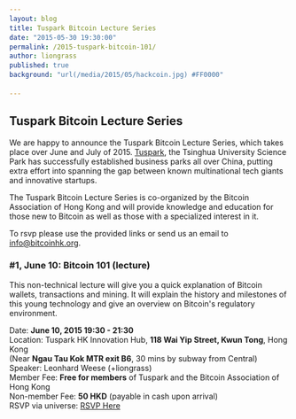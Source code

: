 ```yaml
---
layout: blog
title: Tuspark Bitcoin Lecture Series
date: "2015-05-30 19:30:00"
permalink: /2015-tuspark-bitcoin-101/
author: liongrass
published: true
background: "url(/media/2015/05/hackcoin.jpg) #FF0000"

---
```


## Tuspark Bitcoin Lecture Series

We are happy to announce the Tuspark Bitcoin Lecture Series, which takes place over June and July of 2015. [Tuspark](http://www.tuspark.hk/), the Tsinghua University Science Park has successfully established business parks all over China, putting extra effort into spanning the gap between known multinational tech giants and innovative startups.

The Tuspark Bitcoin Lecture Series is co-organized by the Bitcoin Association of Hong Kong and will provide knowledge and education for those new to Bitcoin as well as those with a specialized interest in it.

To rsvp please use the provided links or send us an email to [info@bitcoinhk.org](mailto:info@bitcoinhk.org).

### #1, June 10: Bitcoin 101 (lecture)
This non-technical lecture will give you a quick explanation of Bitcoin wallets, transactions and mining. It will explain the history and milestones of this young technology and give an overview on Bitcoin's regulatory environment.

Date: **June 10, 2015 19:30 - 21:30**     
Location: Tuspark HK Innovation Hub, **118 Wai Yip Street, Kwun Tong**, Hong Kong     
(Near **Ngau Tau Kok MTR exit B6**, 30 mins by subway from Central)     
Speaker: Leonhard Weese (+liongrass)    
Member Fee: **Free for members** of Tuspark and the Bitcoin Association of Hong Kong    
Non-member Fee: **50 HKD** (payable in cash upon arrival)     
RSVP via universe: <a class="unii-listing-button unii-red unii-medium" href="https://www.universe.com/events/tuspark-bitcoin-lecture-series-1-bitcoin-101-tickets-FKDHT">RSVP Here</a><script type="text/javascript" src="https://www.universe.com/embed.js"/>    

Get **50% off** by prepaying with Bitcoin until June 9. Click here:     

<form action="https://www.coinpayments.net/index.php" method="post">
	<input type="hidden" name="cmd" value="_pay">
	<input type="hidden" name="reset" value="1">
	<input type="hidden" name="merchant" value="84ffa7d089e5eefdc9ff75f09f948f80">
	<input type="hidden" name="currency" value="HKD">
	<input type="hidden" name="amountf" value="25">
	<input type="hidden" name="item_name" value="Bitcoin 101">
	<input type="hidden" name="allow_quantity" value="1">
	<input type="hidden" name="want_shipping" value="0">
	<input type="hidden" name="success_url" value="https://www.bitcoinhk/2015-tuspark-bitcoin-101/">
	<input type="image" src="https://www.coinpayments.net/images/pub/checkout-blue.png" alt="RSVP Now with Bitcoin">
</form>

![panel](/media/2015/05/panel.jpg)

### #2, June 16: Plug and Pay (interactive workshop)
We explain to you in 15 minutes how to create your own Bitcoin wallet so you can make and receive your first Bitcoins. The registration fee will be fully refunded to your bitcoin wallet so that you can start spending them immediately for drinks.

Date: **June 16, 2015 19:30 - 21:30**     
Location: Tuspark HK Innovation Hub, **118 Wai Yip Street, Kwun Tong**, Hong Kong     
(Near **Ngau Tau Kok MTR exit B6**, 30 mins by subway from Central)     
Presenter: Larry Salibra (+larry) & Leonhard Weese (+liongrass)    
Fee: **50 HKD** (payable in cash upon arrival)     
RSVP via universe: <a class="unii-listing-button unii-pink unii-medium" href="https://www.universe.com/events/plug-and-pay-tuspark-bitcoin-series-tickets-3QJKB">RSVP Here</a><script type="text/javascript" src="https://www.universe.com/embed.js"/>    

![panel](/media/2015/05/atm.jpg)

### #3, June 23: Bitcoin Regulation (panel)
While Bitcoin remains 'unregulated' in Hong Kong, few understand what this term actually means. In other places the situation is far more confusing, creating frustration among those who feel barred from creating and investing in Bitcoin ideas. How does Bitcoin fit into the existing financial regulatory framework of Hong Kong, and how might this change in the future?

Date: **June 23, 2015 19:30 - 21:30**     
Location: Tuspark HK Innovation Hub, **118 Wai Yip Street, Kwun Tong**, Hong Kong     
(Near **Ngau Tau Kok MTR exit B6**, 30 mins by subway from Central)     
Speakers:    
- Panelist 1    
- Panelist 2    
- Panelist 3    
- Panelist 4    
- Panelist 5    
Moderator: Moderator    
Member Fee: **Free for members** of Tuspark and the Bitcoin Association of Hong Kong    
Non-member Fee: **50 HKD** (payable in cash upon arrival)     
RSVP via universe: <a class="unii-listing-button unii-blue unii-medium" href="https://www.universe.com/events/bitcoin-regulation-tuspark-lecture-series-tickets-YGP6H">RSVP here</a><script type="text/javascript" src="https://www.universe.com/embed.js"/>    
Get **50% off** by prepaying with Bitcoin until June 22. Click here:     

<form action="https://www.coinpayments.net/index.php" method="post">
	<input type="hidden" name="cmd" value="_pay">
	<input type="hidden" name="reset" value="1">
	<input type="hidden" name="merchant" value="84ffa7d089e5eefdc9ff75f09f948f80">
	<input type="hidden" name="currency" value="HKD">
	<input type="hidden" name="amountf" value="25">
	<input type="hidden" name="item_name" value="Bitcoin Regulation">
	<input type="hidden" name="allow_quantity" value="1">
	<input type="hidden" name="want_shipping" value="0">
	<input type="hidden" name="success_url" value="https://www.bitcoinhk/2015-tuspark-bitcoin-101/">
	<input type="image" src="https://www.coinpayments.net/images/pub/checkout-blue.png" alt="RSVP Now with Bitcoin">
</form>

![panel](/media/2015/05/invoice.jpg)

### #4, June 30: Smart Contracts (panel)
Today's contracts are difficult enough to read for most humans, who barely skip through them even on the matter of life and death. How can contracts become smarter, machine readable and self-enforcable? Two talks explore what is possible today, and give an outlook more science than fiction.

Date: **June 30, 2015 19:30 - 21:30**     
Location: Tuspark HK Innovation Hub, **118 Wai Yip Street, Kwun Tong**, Hong Kong     
(Near **Ngau Tau Kok MTR exit B6**, 30 mins by subway from Central)     
Speaker: Joseph Wang    
Member Fee: **Free for members** of Tuspark and the Bitcoin Association of Hong Kong    
Non-member Fee: **50 HKD** (payable in cash upon arrival)     
RSVP via universe: <a class="unii-listing-button unii-pink unii-medium" href="https://www.universe.com/events/smart-contracts-tuspark-lecture-series-tickets-SC2H1">RSVP here</a><script type="text/javascript" src="https://www.universe.com/embed.js"/>    
Get **50% off** by prepaying with Bitcoin until June 29. Click here:     

<form action="https://www.coinpayments.net/index.php" method="post">
	<input type="hidden" name="cmd" value="_pay">
	<input type="hidden" name="reset" value="1">
	<input type="hidden" name="merchant" value="84ffa7d089e5eefdc9ff75f09f948f80">
	<input type="hidden" name="currency" value="HKD">
	<input type="hidden" name="amountf" value="25">
	<input type="hidden" name="item_name" value="Smart Contracts">
	<input type="hidden" name="allow_quantity" value="1">
	<input type="hidden" name="want_shipping" value="0">
	<input type="hidden" name="success_url" value="https://www.bitcoinhk/2015-tuspark-bitcoin-101/">
	<input type="image" src="https://www.coinpayments.net/images/pub/checkout-blue.png" alt="RSVP Now with Bitcoin">
</form>

![panel](/media/2015/05/miner.jpg)

### #2, July: Bitcoin Startups (lecture)
While Hong Kong is establishing itself as a hotbed for startups in Asia, Bitcoin startups come here to find a mixed climate of welcoming regulation, apathetic government and a repellent financial system. In this panel we explore the challenges that particularly Bitcoin startups face, the problems they intend to solve and their view on Hong Kong as a developing Fintech center.

Date: **July, 2015 19:30 - 21:30**     
Location: Tuspark HK Innovation Hub, **118 Wai Yip Street, Kwun Tong**, Hong Kong     
(Near **Ngau Tau Kok MTR exit B6**, 30 mins by subway from Central)     
Speakers:    
- Panelist 1    
- Panelist 2    
- Panelist 3    
- Panelist 4    
- Panelist 5    
Moderator: Moderator    
Member Fee: **Free for members** of Tuspark and the Bitcoin Association of Hong Kong    
Non-member Fee: **50 HKD** (payable in cash upon arrival)     
RSVP via universe: Coming Soon    
Get **50% off** by prepaying with Bitcoin until July. Click here:     

<form action="https://www.coinpayments.net/index.php" method="post">
	<input type="hidden" name="cmd" value="_pay">
	<input type="hidden" name="reset" value="1">
	<input type="hidden" name="merchant" value="84ffa7d089e5eefdc9ff75f09f948f80">
	<input type="hidden" name="currency" value="HKD">
	<input type="hidden" name="amountf" value="25">
	<input type="hidden" name="item_name" value="Bitcoin Startups">
	<input type="hidden" name="allow_quantity" value="1">
	<input type="hidden" name="want_shipping" value="0">
	<input type="hidden" name="success_url" value="https://www.bitcoinhk/2015-tuspark-bitcoin-101/">	
	<input type="image" src="https://www.coinpayments.net/images/pub/checkout-blue.png" alt="RSVP Now with Bitcoin">
</form>
